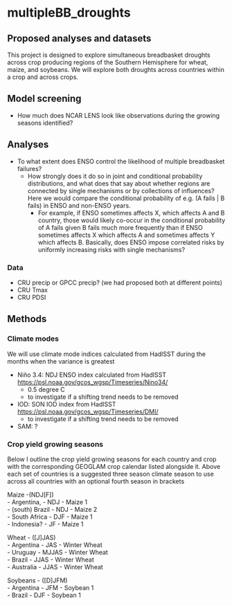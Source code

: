 # multipleBB_droughts

## Proposed analyses and datasets
This project is designed to explore simultaneous breadbasket droughts across crop producing regions of the Southern Hemisphere for wheat, maize, and soybeans. We will explore both droughts across countries within a crop and across crops.

## Model screening
- How much does NCAR LENS look like observations during the growing seasons identified?

## Analyses
 - To what extent does ENSO control the likelihood of multiple breadbasket failures?
	- How strongly does it do so in joint and conditional probability distributions, and what does that say about whether regions are connected by single mechanisms or by collections of influences? Here we would compare the conditional probability of e.g. (A fails | B fails) in ENSO and non-ENSO years.
		- For example, if ENSO sometimes affects X, which affects A and B country, those would likely co-occur in the conditional probability of A fails given B fails much more frequently than if ENSO sometimes affects X which affects A and sometimes affects Y which affects B. Basically, does ENSO impose correlated risks by uniformly increasing risks with single mechanisms?

### Data
- CRU precip or GPCC precip? (we had proposed both at different points)
- CRU Tmax
- CRU PDSI



## Methods
### Climate modes
We will use climate mode indices calculated from HadISST during the months when the variance is greatest
- Niño 3.4: NDJ ENSO index calculated from HadISST https://psl.noaa.gov/gcos_wgsp/Timeseries/Nino34/
 	- 0.5 degree C
   	- to investigate if a shifting trend needs to be removed
- IOD: SON IOD index from HadISST https://psl.noaa.gov/gcos_wgsp/Timeseries/DMI/
 	- to investigate if a shifting trend needs to be removed
- SAM: ?

### Crop yield growing seasons
Below I outline the crop yield growing seasons for each country and crop with the corresponding GEOGLAM crop calendar listed alongside it. Above each set of countries is a suggested three season climate season to use across all countries with an optional fourth season in brackets
 
Maize -(NDJ[F]) <br> 
	- Argentina, - NDJ - Maize 1 <br> 
	- (south) Brazil - NDJ - Maize 2 <br> 
	- South Africa - DJF - Maize 1 <br> 
	- Indonesia? - JF - Maize 1  <br> 

Wheat - ([J]JAS) <br> 
	- Argentina - JAS - Winter Wheat <br> 
	- Uruguay - MJJAS - Winter Wheat <br> 
	- Brazil - JJAS - Winter Wheat <br> 
	- Australia - JJAS - Winter Wheat <br> 

Soybeans - ([D]JFM) <br> 
	- Argentina - JFM - Soybean 1 <br> 
	- Brazil - DJF - Soybean 1 <br> 


